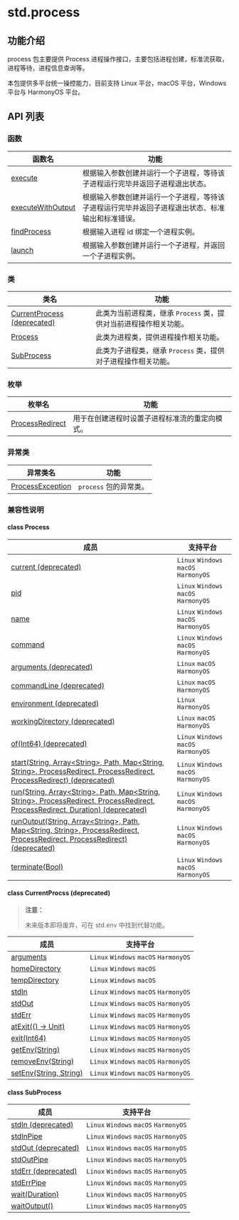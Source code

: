 
# std.process

## 功能介绍

process 包主要提供 Process 进程操作接口，主要包括进程创建，标准流获取，进程等待，进程信息查询等。

本包提供多平台统一操控能力，目前支持 Linux 平台，macOS 平台，Windows 平台与 HarmonyOS 平台。

## API 列表

### 函数

函数名| 功能  
---|---  
[execute](https://docs.cangjie-lang.cn/docs/1.0.1/libs/std/process/process_package_api/process_package_funcs.html#func-executestring-arraystring-path-mapstring-string-processredirect-processredirectprocessredirect-duration)| 根据输入参数创建并运行一个子进程，等待该子进程运行完毕并返回子进程退出状态。  
[executeWithOutput](https://docs.cangjie-lang.cn/docs/1.0.1/libs/std/process/process_package_api/process_package_funcs.html#func-executewithoutputstring-arraystring-path-mapstring-string-processredirect-processredirect-processredirect)| 根据输入参数创建并运行一个子进程，等待该子进程运行完毕并返回子进程退出状态、标准输出和标准错误。  
[findProcess](https://docs.cangjie-lang.cn/docs/1.0.1/libs/std/process/process_package_api/process_package_funcs.html#func-findprocessint64)| 根据输入进程 id 绑定一个进程实例。  
[launch](https://docs.cangjie-lang.cn/docs/1.0.1/libs/std/process/process_package_api/process_package_funcs.html#func-launchstring-arraystring-path-mapstring-string-processredirect-processredirect-processredirect)| 根据输入参数创建并运行一个子进程，并返回一个子进程实例。  
  
### 类

类名| 功能  
---|---  
[CurrentProcess \(deprecated\)](https://docs.cangjie-lang.cn/docs/1.0.1/libs/std/process/process_package_api/process_package_classes.html#class-currentprocess-deprecated)| 此类为当前进程类，继承 `Process` 类，提供对当前进程操作相关功能。  
[Process](https://docs.cangjie-lang.cn/docs/1.0.1/libs/std/process/process_package_api/process_package_classes.html#class-process)| 此类为进程类，提供进程操作相关功能。  
[SubProcess](https://docs.cangjie-lang.cn/docs/1.0.1/libs/std/process/process_package_api/process_package_classes.html#class-subprocess)| 此类为子进程类，继承 `Process` 类，提供对子进程操作相关功能。  
  
### 枚举

枚举名| 功能  
---|---  
[ProcessRedirect](https://docs.cangjie-lang.cn/docs/1.0.1/libs/std/process/process_package_api/process_package_enums.html#enum-processredirect)| 用于在创建进程时设置子进程标准流的重定向模式。  
  
### 异常类

异常类名| 功能  
---|---  
[ProcessException](https://docs.cangjie-lang.cn/docs/1.0.1/libs/std/process/process_package_api/process_package_exceptions.html#class-processexception)| `process` 包的异常类。  
  
### 兼容性说明

#### class Process

成员| 支持平台  
---|---  
[current \(deprecated\)](https://docs.cangjie-lang.cn/docs/1.0.1/libs/std/process/process_package_api/process_package_classes.html#static-prop-current-deprecated)| `Linux` `Windows` `macOS` `HarmonyOS`  
[pid](https://docs.cangjie-lang.cn/docs/1.0.1/libs/std/process/process_package_api/process_package_classes.html#prop-pid)| `Linux` `Windows` `macOS` `HarmonyOS`  
[name](https://docs.cangjie-lang.cn/docs/1.0.1/libs/std/process/process_package_api/process_package_classes.html#prop-name)| `Linux` `Windows` `macOS` `HarmonyOS`  
[command](https://docs.cangjie-lang.cn/docs/1.0.1/libs/std/process/process_package_api/process_package_classes.html#prop-command)| `Linux` `Windows` `macOS` `HarmonyOS`  
[arguments \(deprecated\)](https://docs.cangjie-lang.cn/docs/1.0.1/libs/std/process/process_package_api/process_package_classes.html#prop-arguments-deprecated)| `Linux` `macOS` `HarmonyOS`  
[commandLine \(deprecated\)](https://docs.cangjie-lang.cn/docs/1.0.1/libs/std/process/process_package_api/process_package_classes.html#prop-commandLine-deprecated)| `Linux` `macOS` `HarmonyOS`  
[environment \(deprecated\)](https://docs.cangjie-lang.cn/docs/1.0.1/libs/std/process/process_package_api/process_package_classes.html#prop-environment-deprecated)| `Linux` `HarmonyOS`  
[workingDirectory \(deprecated\)](https://docs.cangjie-lang.cn/docs/1.0.1/libs/std/process/process_package_api/process_package_classes.html#prop-workingDirectory-deprecated)| `Linux` `macOS` `HarmonyOS`  
[of\(Int64\) \(deprecated\)](https://docs.cangjie-lang.cn/docs/1.0.1/libs/std/process/process_package_api/process_package_classes.html#static-func-ofint64-deprecated)| `Linux` `Windows` `macOS` `HarmonyOS`  
[start\(String, Array\<String\>, Path, Map\<String, String\>, ProcessRedirect, ProcessRedirect, ProcessRedirect\) \(deprecated\)](https://docs.cangjie-lang.cn/docs/1.0.1/libs/std/process/process_package_api/process_package_classes.html#static-func-startstring-arraystring-path-mapstring-string-processredirect-processredirect-processredirect-deprecated)| `Linux` `Windows` `macOS` `HarmonyOS`  
[run\(String, Array\<String\>, Path, Map\<String, String\>, ProcessRedirect, ProcessRedirect, ProcessRedirect, Duration\) \(deprecated\)](https://docs.cangjie-lang.cn/docs/1.0.1/libs/std/process/process_package_api/process_package_classes.html#static-func-runstring-arraystring-path-mapstring-string-processredirect-processredirectprocessredirect-duration-deprecated)| `Linux` `Windows` `macOS` `HarmonyOS`  
[runOutput\(String, Array\<String\>, Path, Map\<String, String\>, ProcessRedirect, ProcessRedirect, ProcessRedirect\) \(deprecated\)](https://docs.cangjie-lang.cn/docs/1.0.1/libs/std/process/process_package_api/process_package_classes.html#static-func-runoutputstring-arraystring-path-mapstring-string-processredirect-processredirect-processredirect-deprecated)| `Linux` `Windows` `macOS` `HarmonyOS`  
[terminate\(Bool\)](https://docs.cangjie-lang.cn/docs/1.0.1/libs/std/process/process_package_api/process_package_classes.html#func-terminatebool)| `Linux` `Windows` `macOS` `HarmonyOS`  
  
#### class CurrentProcss \(deprecated\)

> **注意：**
> 
> 未来版本即将废弃，可在 std.env 中找到代替功能。

成员| 支持平台  
---|---  
[arguments](https://docs.cangjie-lang.cn/docs/1.0.1/libs/std/process/process_package_api/process_package_classes.html#prop-arguments)| `Linux` `Windows` `macOS` `HarmonyOS`  
[homeDirectory](https://docs.cangjie-lang.cn/docs/1.0.1/libs/std/process/process_package_api/process_package_classes.html#prop-homeDirectory)| `Linux` `Windows` `macOS`  
[tempDirectory](https://docs.cangjie-lang.cn/docs/1.0.1/libs/std/process/process_package_api/process_package_classes.html#prop-tempDirectory)| `Linux` `Windows` `macOS`  
[stdIn](https://docs.cangjie-lang.cn/docs/1.0.1/libs/std/process/process_package_api/process_package_classes.html#prop-stdIn)| `Linux` `Windows` `macOS` `HarmonyOS`  
[stdOut](https://docs.cangjie-lang.cn/docs/1.0.1/libs/std/process/process_package_api/process_package_classes.html#prop-stdOut)| `Linux` `Windows` `macOS` `HarmonyOS`  
[stdErr](https://docs.cangjie-lang.cn/docs/1.0.1/libs/std/process/process_package_api/process_package_classes.html#prop-stdErr)| `Linux` `Windows` `macOS` `HarmonyOS`  
[atExit\(\(\) -> Unit\)](https://docs.cangjie-lang.cn/docs/1.0.1/libs/std/process/process_package_api/process_package_classes.html#func-atexit---unit)| `Linux` `Windows` `macOS` `HarmonyOS`  
[exit\(Int64\)](https://docs.cangjie-lang.cn/docs/1.0.1/libs/std/process/process_package_api/process_package_classes.html#func-exitint64)| `Linux` `Windows` `macOS` `HarmonyOS`  
[getEnv\(String\)](https://docs.cangjie-lang.cn/docs/1.0.1/libs/std/process/process_package_api/process_package_classes.html#func-getenvstring)| `Linux` `Windows` `macOS` `HarmonyOS`  
[removeEnv\(String\)](https://docs.cangjie-lang.cn/docs/1.0.1/libs/std/process/process_package_api/process_package_classes.html#func-removeenvstring)| `Linux` `Windows` `macOS` `HarmonyOS`  
[setEnv\(String, String\)](https://docs.cangjie-lang.cn/docs/1.0.1/libs/std/process/process_package_api/process_package_classes.html#func-setenvstring-string)| `Linux` `Windows` `macOS` `HarmonyOS`  
  
#### class SubProcess

成员| 支持平台  
---|---  
[stdIn \(deprecated\)](https://docs.cangjie-lang.cn/docs/1.0.1/libs/std/process/process_package_api/process_package_classes.html#prop-stdIn-deprecated)| `Linux` `Windows` `macOS` `HarmonyOS`  
[stdInPipe](https://docs.cangjie-lang.cn/docs/1.0.1/libs/std/process/process_package_api/process_package_classes.html#prop-stdinpipe)| `Linux` `Windows` `macOS` `HarmonyOS`  
[stdOut \(deprecated\)](https://docs.cangjie-lang.cn/docs/1.0.1/libs/std/process/process_package_api/process_package_classes.html#prop-stdOut-deprecated)| `Linux` `Windows` `macOS` `HarmonyOS`  
[stdOutPipe](https://docs.cangjie-lang.cn/docs/1.0.1/libs/std/process/process_package_api/process_package_classes.html#prop-stdoutpipe)| `Linux` `Windows` `macOS` `HarmonyOS`  
[stdErr \(deprecated\)](https://docs.cangjie-lang.cn/docs/1.0.1/libs/std/process/process_package_api/process_package_classes.html#prop-stdErr-deprecated)| `Linux` `Windows` `macOS` `HarmonyOS`  
[stdErrPipe](https://docs.cangjie-lang.cn/docs/1.0.1/libs/std/process/process_package_api/process_package_classes.html#prop-stderrpipe)| `Linux` `Windows` `macOS` `HarmonyOS`  
[wait\(Duration\)](https://docs.cangjie-lang.cn/docs/1.0.1/libs/std/process/process_package_api/process_package_classes.html#func-waitduration)| `Linux` `Windows` `macOS` `HarmonyOS`  
[waitOutput\(\)](https://docs.cangjie-lang.cn/docs/1.0.1/libs/std/process/process_package_api/process_package_classes.html#func-waitoutput)| `Linux` `Windows` `macOS` `HarmonyOS`